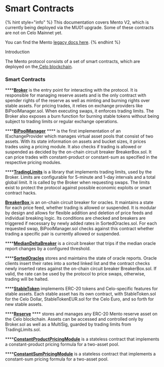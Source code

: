 # Smart Contracts

{% hint style="info" %}
This documentation covers Mento V2, which is currently being deployed via the MU01 upgrade. Some of these contracts are not on Celo Mainnet yet. &#x20;

You can find the Mento [legacy docs here](https://docs.mento.org/legacy).&#x20;
{% endhint %}

Introduction

The Mento protocol consists of a set of smart contracts, which are deployed on the[ Celo blockchain](https://celo.org/).

### Smart Contracts

****[**Broker**](broker/) is the entry point for interacting with the protocol. It is responsible for managing reserve assets and is the only contract with spender rights of the reserve as well as minting and burning rights over stable assets. For pricing trades, it relies on exchange providers like BiPoolManager.sol. When executing swaps, it enforces trading limits. The Broker also exposes a burn function for burning stable tokens without being subject to trading limits or regular exchange operations.

****[**BiPoolManager**](iexchangeprovider/bipoolmanager/) **** is the first implementation of an IExchangeProvider which manages virtual asset pools that consist of two assets. With its state information on assets and bucket sizes, it prices trades using a pricing module. It also checks if trading is allowed or suspended as decided by the on-chain circuit breaker BreakerBox.sol. It can price trades with constant-product or constant-sum as specified in the respective pricing modules.

****[**TradingLimits**](broker/tradinglimits.md) is a library that implements trading limits, used by the Broker. Limits are configurable for 5-minute and 1-day intervals and a total global limit. It is called by the Broker when requesting swaps. The limits exist to protect the protocol against possible economic exploits or smart contract hacks.

****[**BreakerBox**](breakerbox/)****[ ](breakerbox/)is an on-chain circuit breaker for oracles. It maintains a state for each price feed, whether trading is allowed or suspended. It is modular by design and allows for flexible addition and deletion of price feeds and individual breaking logic. Its conditions are checked and breakers are triggered if necessary by newly added rates in SortedOracles.sol. For each requested swap, BiPoolManager.sol checks against this contract whether trading a specific pair is currently allowed or suspended.

****[**MedianDeltaBreaker**](breakerbox/mediandeltabreaker.md) is a circuit breaker that trips if the median oracle report changes by a configured threshold.

****[**SortedOracles**](sortedoracles.md) stores and maintains the state of oracle reports. Oracle clients insert their rates into a sorted linked list and the contract checks newly inserted rates against the on-chain circuit breaker BreakerBox.sol. If valid, the rate can be used by the protocol to price swaps, otherwise, trading will be halted.

****[**StableToken**](stabletoken.md) implements ERC-20 tokens and Celo-specific features for stable assets. Each stable asset has its own contract, with StableToken.sol for the Celo Dollar, StableTokenEUR.sol for the Celo Euro, and so forth for new stable assets.

****[**Reserve**](reserve.md) **** stores and manages any ERC-20 Mento reserve asset on the Celo blockchain. Assets can be accessed and controlled only by Broker.sol as well as a MultiSig, guarded by trading limits from TradingLimits.sol.

****[**ConstantProductPricingModule**](iexchangeprovider/bipoolmanager/constantproductpricingmodule.md) is a stateless contract that implements a constant-product pricing formula for a two-asset pool.

****[**ConstantSumPricingModule**](iexchangeprovider/bipoolmanager/constantsumpricingmodule.md) is a stateless contract that implements a constant-sum pricing formula for a two-asset pool.
